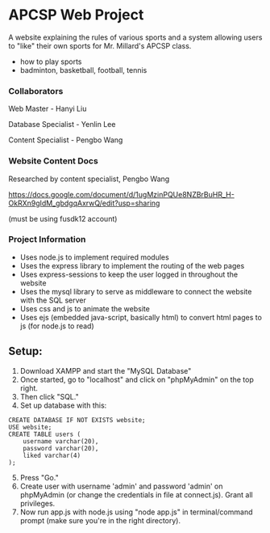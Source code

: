 # APCSP Web Project

A website explaining the rules of various sports and a system allowing users to "like" their own sports for Mr. Millard's APCSP class.
- how to play sports
- badminton, basketball, football, tennis

### Collaborators
Web Master - Hanyi Liu

Database Specialist - Yenlin Lee

Content Specialist - Pengbo Wang

### Website Content Docs
Researched by content specialist, Pengbo Wang

https://docs.google.com/document/d/1ugMzinPQUe8NZBrBuHR_H-OkRXn9gIdM_gbdgqAxrwQ/edit?usp=sharing

(must be using fusdk12 account)

### Project Information
- Uses node.js to implement required modules 
- Uses the express library to implement the routing of the web pages
- Uses express-sessions to keep the user logged in throughout the website
- Uses the mysql library to serve as middleware to connect the website with the SQL server
- Uses css and js to animate the website
- Uses ejs (embedded java-script, basically html) to convert html pages to js (for node.js to read)

## Setup:
1. Download XAMPP and start the "MySQL Database"
2. Once started, go to "localhost" and click on "phpMyAdmin" on the top right.
3. Then click "SQL."
4. Set up database with this:
```
CREATE DATABASE IF NOT EXISTS website;
USE website;
CREATE TABLE users ( 
	username varchar(20),
	password varchar(20),
	liked varchar(4)
);
```
5. Press "Go."
6. Create user with username 'admin' and password 'admin' on phpMyAdmin (or change the credentials in file at connect.js). Grant all privileges. 
7. Now run app.js with node.js using "node app.js" in terminal/command prompt (make sure you're in the right directory).

